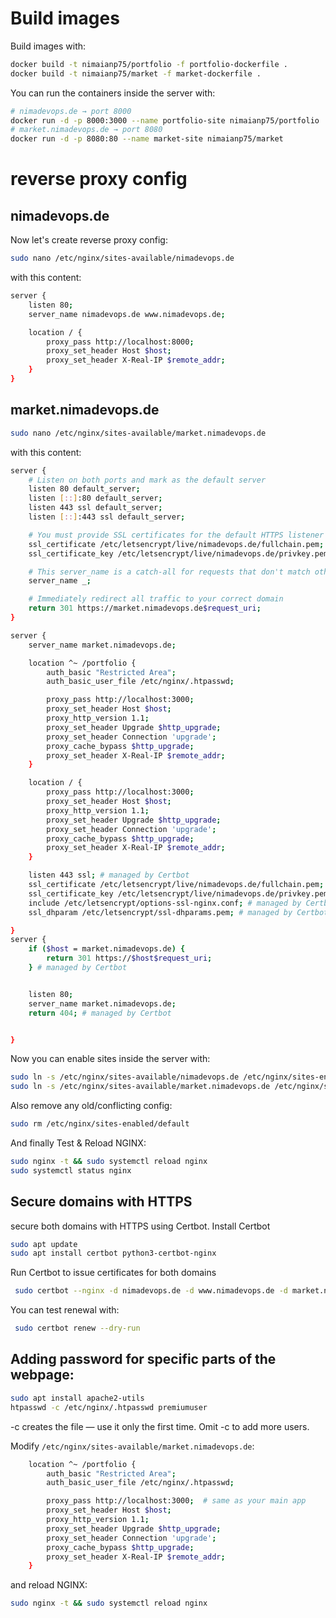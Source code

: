# Build images
Build images with:
```bash
docker build -t nimaianp75/portfolio -f portfolio-dockerfile .
docker build -t nimaianp75/market -f market-dockerfile .
```

You can run the containers inside the server with:
```bash
# nimadevops.de → port 8000
docker run -d -p 8000:3000 --name portfolio-site nimaianp75/portfolio
# market.nimadevops.de → port 8080
docker run -d -p 8080:80 --name market-site nimaianp75/market
```
# reverse proxy config
## nimadevops.de
Now let's create reverse proxy config:
```bash
sudo nano /etc/nginx/sites-available/nimadevops.de
```
with this content:
```bash
server {
    listen 80;
    server_name nimadevops.de www.nimadevops.de;

    location / {
        proxy_pass http://localhost:8000;
        proxy_set_header Host $host;
        proxy_set_header X-Real-IP $remote_addr;
    }
}
```
## market.nimadevops.de
```bash
sudo nano /etc/nginx/sites-available/market.nimadevops.de
```
with this content:
```bash
server {
    # Listen on both ports and mark as the default server
    listen 80 default_server;
    listen [::]:80 default_server;
    listen 443 ssl default_server;
    listen [::]:443 ssl default_server;

    # You must provide SSL certificates for the default HTTPS listener
    ssl_certificate /etc/letsencrypt/live/nimadevops.de/fullchain.pem;
    ssl_certificate_key /etc/letsencrypt/live/nimadevops.de/privkey.pem;

    # This server_name is a catch-all for requests that don't match other server blocks
    server_name _;

    # Immediately redirect all traffic to your correct domain
    return 301 https://market.nimadevops.de$request_uri;
}

server {
    server_name market.nimadevops.de;

    location ^~ /portfolio {
        auth_basic "Restricted Area";
        auth_basic_user_file /etc/nginx/.htpasswd;

        proxy_pass http://localhost:3000;
        proxy_set_header Host $host;
        proxy_http_version 1.1;
        proxy_set_header Upgrade $http_upgrade;
        proxy_set_header Connection 'upgrade';
        proxy_cache_bypass $http_upgrade;
        proxy_set_header X-Real-IP $remote_addr;
    }

    location / {
        proxy_pass http://localhost:3000;
        proxy_set_header Host $host;
        proxy_http_version 1.1;
        proxy_set_header Upgrade $http_upgrade;
        proxy_set_header Connection 'upgrade';
        proxy_cache_bypass $http_upgrade;
        proxy_set_header X-Real-IP $remote_addr;
    }

    listen 443 ssl; # managed by Certbot
    ssl_certificate /etc/letsencrypt/live/nimadevops.de/fullchain.pem; # managed by Certbot
    ssl_certificate_key /etc/letsencrypt/live/nimadevops.de/privkey.pem; # managed by Certbot
    include /etc/letsencrypt/options-ssl-nginx.conf; # managed by Certbot
    ssl_dhparam /etc/letsencrypt/ssl-dhparams.pem; # managed by Certbot

}
server {
    if ($host = market.nimadevops.de) {
        return 301 https://$host$request_uri;
    } # managed by Certbot


    listen 80;
    server_name market.nimadevops.de;
    return 404; # managed by Certbot


}
```

Now you can enable sites inside the server with:
```bash
sudo ln -s /etc/nginx/sites-available/nimadevops.de /etc/nginx/sites-enabled/
sudo ln -s /etc/nginx/sites-available/market.nimadevops.de /etc/nginx/sites-enabled/
```
Also remove any old/conflicting config:
```bash
sudo rm /etc/nginx/sites-enabled/default
```
And finally Test & Reload NGINX:
```bash
sudo nginx -t && sudo systemctl reload nginx
sudo systemctl status nginx

```
## Secure domains with HTTPS
secure both domains with HTTPS using Certbot.
Install Certbot
```bash
sudo apt update
sudo apt install certbot python3-certbot-nginx
```
Run Certbot to issue certificates for both domains
```bash
 sudo certbot --nginx -d nimadevops.de -d www.nimadevops.de -d market.nimadevops.de
```
You can test renewal with:
```bash
 sudo certbot renew --dry-run
```


## Adding password for specific parts of the webpage:
```bash
sudo apt install apache2-utils 
htpasswd -c /etc/nginx/.htpasswd premiumuser
```
-c creates the file — use it only the first time. Omit -c to add more users.


Modify ``/etc/nginx/sites-available/market.nimadevops.de``:

```bash
    location ^~ /portfolio {
        auth_basic "Restricted Area";
        auth_basic_user_file /etc/nginx/.htpasswd;

        proxy_pass http://localhost:3000;  # same as your main app
        proxy_set_header Host $host;
        proxy_http_version 1.1;
        proxy_set_header Upgrade $http_upgrade;
        proxy_set_header Connection 'upgrade';
        proxy_cache_bypass $http_upgrade;
        proxy_set_header X-Real-IP $remote_addr;
    }
```

and reload NGINX:
```bash
sudo nginx -t && sudo systemctl reload nginx
```
